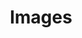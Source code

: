 ---
title: Images
crosslinks:
- pics
- AccidentalCosplay
- AskReddit
- Korean
- awesome
- casualiama
- IAmA
- AdviceAnimals
---